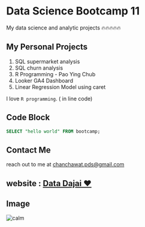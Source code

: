 # Data Science Bootcamp 11
My data science and analytic projects 🔥🔥🔥🔥🔥

## My Personal Projects

1. SQL supermarket analysis
2. SQL churn analysis
3. R Programming - Pao Ying Chub
4. Looker GA4 Dashboard
5. Linear Regression Model using caret

I love `R programming`. ( in line code)

## Code Block
```sql
SELECT "hello world" FROM bootcamp;
```

## Contact Me
reach out to me at chanchawat.pds@gmail.com

## website : [Data Dajai ❤️](https://datadajai.wordpress.com)

## Image 
![calm]([https://images.pexels.com/photos/40784/drops-of-water-water-nature-liquid-40784.jpeg](https://datadajai.wordpress.com/wp-content/uploads/2025/02/pexels-photo-3662845.jpeg))

